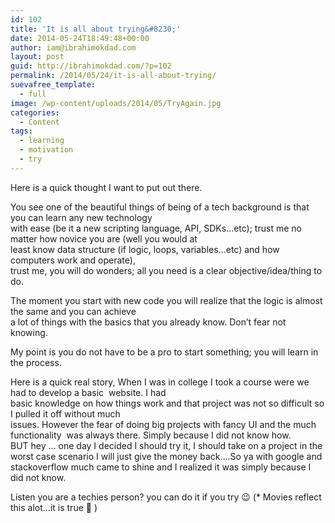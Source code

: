 ```yaml
---
id: 102
title: 'It is all about trying&#8230;'
date: 2014-05-24T18:49:48+00:00
author: iam@ibrahimokdad.com
layout: post
guid: http://ibrahimokdad.com/?p=102
permalink: /2014/05/24/it-is-all-about-trying/
suevafree_template:
  - full
image: /wp-content/uploads/2014/05/TryAgain.jpg
categories:
  - Content
tags:
  - learning
  - motivation
  - try
---
```

Here is a quick thought I want to put out there.

You see one of the beautiful things of being of a tech background is that you can learn any new technology  
with ease (be it a new scripting language, API, SDKs&#8230;etc); trust me no matter how novice you are (well you would at  
least know data structure (if logic, loops, variables&#8230;etc) and how computers work and operate),  
trust me, you will do wonders; all you need is a clear objective/idea/thing to do.

The moment you start with new code you will realize that the logic is almost the same and you can achieve  
a lot of things with the basics that you already know. Don&#8217;t fear not knowing.

My point is you do not have to be a pro to start something; you will learn in the process.

Here is a quick real story, When I was in college I took a course were we had to develop a basic  website. I had  
basic knowledge on how things work and that project was not so difficult so I pulled it off without much  
issues. However the fear of doing big projects with fancy UI and the much functionality  was always there. Simply because I did not know how. BUT hey &#8230; one day I decided I should try it, I should take on a project in the worst case scenario I will just give the money back&#8230;.So ya with google and stackoverflow much came to shine and I realized it was simply because I did not know.

Listen you are a techies person? you can do it if you try 😉 (* Movies reflect this alot&#8230;it is true 🙂 )